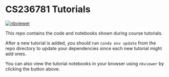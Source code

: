 # CS236781 Tutorials

[![nbviewer](https://nbviewer.jupyter.org/static/img/nav_logo.svg)](https://nbviewer.jupyter.org/github/vistalab-technion/cs236781-tutorials/tree/master/)

This repo contains the code and notebooks shown during course tutorials.

After a new tutorial is added, you should run `conda env update` from the repo
directory to update your dependencies since each new tutorial might add
ones.

You can also view the tutorial notebooks in your browser using `nbviewer` by clicking the
button above.

